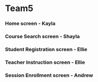 # Team5
### Home screen - Kayla
### Course Search screen - Shayla
### Student Registration screen - Ellie
### Teacher Instruction screen - Ellie
### Session Enrollment screen - Andrew
